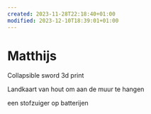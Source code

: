 ```yaml
---
created: 2023-11-28T22:18:40+01:00
modified: 2023-12-10T18:39:01+01:00
---
```


# Matthijs

Collapsible sword 3d print

Landkaart van hout om aan de muur te hangen

een stofzuiger op batterijen
